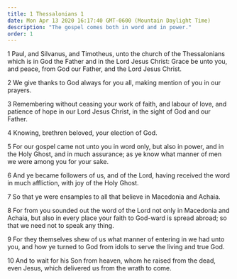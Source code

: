 ```yaml
---
title: 1 Thessalonians 1
date: Mon Apr 13 2020 16:17:40 GMT-0600 (Mountain Daylight Time)
description: "The gospel comes both in word and in power."
order: 1
---
```


1 Paul, and Silvanus, and Timotheus, unto the church of the Thessalonians which is in God the Father and in the Lord Jesus Christ: Grace be unto you, and peace, from God our Father, and the Lord Jesus Christ.

2 We give thanks to God always for you all, making mention of you in our prayers.

3 Remembering without ceasing your work of faith, and labour of love, and patience of hope in our Lord Jesus Christ, in the sight of God and our Father.

4 Knowing, brethren beloved, your election of God.

5 For our gospel came not unto you in word only, but also in power, and in the Holy Ghost, and in much assurance; as ye know what manner of men we were among you for your sake.

6 And ye became followers of us, and of the Lord, having received the word in much affliction, with joy of the Holy Ghost.

7 So that ye were ensamples to all that believe in Macedonia and Achaia.

8 For from you sounded out the word of the Lord not only in Macedonia and Achaia, but also in every place your faith to God-ward is spread abroad; so that we need not to speak any thing.

9 For they themselves shew of us what manner of entering in we had unto you, and how ye turned to God from idols to serve the living and true God.

10 And to wait for his Son from heaven, whom he raised from the dead, even Jesus, which delivered us from the wrath to come.
